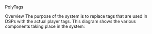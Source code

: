 PolyTags

Overview
The purpose of the system is to replace tags that are used in DSPs with the actual player tags.
This diagram shows the various components taking place in the system:

